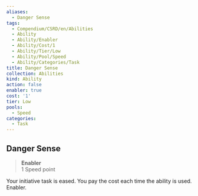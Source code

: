 ```yaml
---
aliases:
  - Danger Sense
tags:
  - Compendium/CSRD/en/Abilities
  - Ability
  - Ability/Enabler
  - Ability/Cost/1
  - Ability/Tier/Low
  - Ability/Pool/Speed
  - Ability/Categories/Task
title: Danger Sense
collection: Abilities
kind: Ability
action: false
enabler: true
cost: '1'
tier: Low
pools:
  - Speed
categories:
  - Task
---
```

## Danger Sense  
>**Enabler**  
>1 Speed point
  
Your initiative task is eased. You pay the cost each time the ability is used. Enabler.
